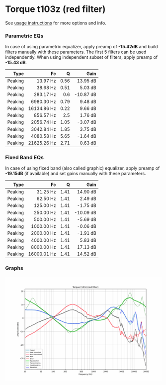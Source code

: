 # Torque t103z (red filter)
See [usage instructions](https://github.com/jaakkopasanen/AutoEq#usage) for more options and info.

### Parametric EQs
In case of using parametric equalizer, apply preamp of **-15.42dB** and build filters manually
with these parameters. The first 5 filters can be used independently.
When using independent subset of filters, apply preamp of **-15.43 dB**.

| Type    | Fc          |    Q | Gain      |
|--------:|------------:|-----:|----------:|
| Peaking | 13.97 Hz    | 0.56 | 13.95 dB  |
| Peaking | 38.68 Hz    | 0.51 | 5.03 dB   |
| Peaking | 283.17 Hz   | 0.6  | -10.87 dB |
| Peaking | 6980.30 Hz  | 0.79 | 9.48 dB   |
| Peaking | 16134.86 Hz | 0.22 | 9.66 dB   |
| Peaking | 856.57 Hz   | 2.5  | 1.76 dB   |
| Peaking | 2056.74 Hz  | 1.05 | -3.07 dB  |
| Peaking | 3042.84 Hz  | 1.85 | 3.75 dB   |
| Peaking | 4080.58 Hz  | 5.65 | -1.64 dB  |
| Peaking | 21625.26 Hz | 2.71 | 0.63 dB   |

### Fixed Band EQs
In case of using fixed band (also called graphic) equalizer, apply preamp of **-19.15dB**
(if available) and set gains manually with these parameters.

| Type    | Fc          |    Q | Gain      |
|--------:|------------:|-----:|----------:|
| Peaking | 31.25 Hz    | 1.41 | 14.90 dB  |
| Peaking | 62.50 Hz    | 1.41 | 2.49 dB   |
| Peaking | 125.00 Hz   | 1.41 | -1.75 dB  |
| Peaking | 250.00 Hz   | 1.41 | -10.09 dB |
| Peaking | 500.00 Hz   | 1.41 | -5.69 dB  |
| Peaking | 1000.00 Hz  | 1.41 | -0.06 dB  |
| Peaking | 2000.00 Hz  | 1.41 | -1.91 dB  |
| Peaking | 4000.00 Hz  | 1.41 | 5.83 dB   |
| Peaking | 8000.00 Hz  | 1.41 | 17.13 dB  |
| Peaking | 16000.01 Hz | 1.41 | 14.52 dB  |

### Graphs
![](./Torque%20t103z%20(red%20filter).png)